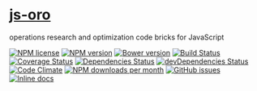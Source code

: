 [js-oro](http://aureooms.github.io/js-oro)
====

operations research and optimization code bricks for JavaScript

[![NPM license](http://img.shields.io/npm/l/@aureooms/js-oro.svg?style=flat)](https://raw.githubusercontent.com/aureooms/js-oro/master/LICENSE)
[![NPM version](http://img.shields.io/npm/v/@aureooms/js-oro.svg?style=flat)](https://www.npmjs.org/package/@aureooms/js-oro)
[![Bower version](http://img.shields.io/bower/v/@aureooms/js-oro.svg?style=flat)](http://bower.io/search/?q=@aureooms/js-oro)
[![Build Status](http://img.shields.io/travis/aureooms/js-oro.svg?style=flat)](https://travis-ci.org/aureooms/js-oro)
[![Coverage Status](http://img.shields.io/coveralls/aureooms/js-oro.svg?style=flat)](https://coveralls.io/r/aureooms/js-oro)
[![Dependencies Status](http://img.shields.io/david/aureooms/js-oro.svg?style=flat)](https://david-dm.org/aureooms/js-oro#info=dependencies)
[![devDependencies Status](http://img.shields.io/david/dev/aureooms/js-oro.svg?style=flat)](https://david-dm.org/aureooms/js-oro#info=devDependencies)
[![Code Climate](http://img.shields.io/codeclimate/github/aureooms/js-oro.svg?style=flat)](https://codeclimate.com/github/aureooms/js-oro)
[![NPM downloads per month](http://img.shields.io/npm/dm/@aureooms/js-oro.svg?style=flat)](https://www.npmjs.org/package/@aureooms/js-oro)
[![GitHub issues](http://img.shields.io/github/issues/aureooms/js-oro.svg?style=flat)](https://github.com/aureooms/js-oro/issues)
[![Inline docs](http://inch-ci.org/github/aureooms/js-oro.svg?branch=master&style=shields)](http://inch-ci.org/github/aureooms/js-oro)
